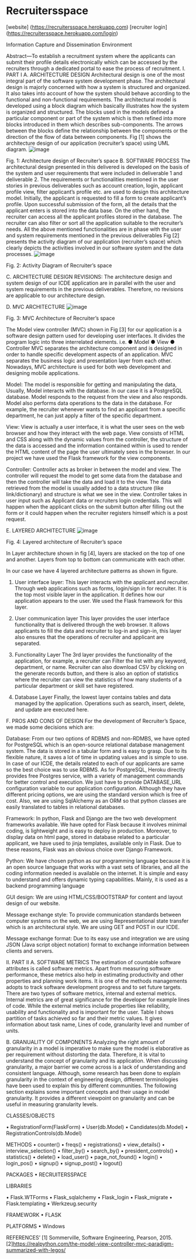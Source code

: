 # Recruitersspace
[website] (https://recruitersspace.herokuapp.com)
[recruiter login] (https://recruitersspace.herokuapp.com/login)

Information Capture and Dissemination Environment

Abstract—To establish a recruitment system where the applicants can submit their profile details electronically which can be accessed by the recruiters through a dedicated portal to ease the process of recruitment.
I.	PART I
A.	ARCHITECTURE DESIGN
Architectural design is one of the most integral part of the software system development phase. The architectural design is majorly concerned with how a system is structured and organized. It also takes into account of how the system should behave according to the functional and non-functional requirements.
The architectural model is developed using a block diagram which basically illustrates how the system is organized and structured. The blocks used in the models defined a particular component or part of the system which is then refined into more blocks introduced in them which describes sub-components. The arrows between the blocks define the relationship between the components or the direction of the flow of data between components.
Fig [1] shows the architecture design of our application (recruiter’s space) using UML diagram. 
 ![image](https://user-images.githubusercontent.com/64001052/148626663-0ec4f8fb-478f-4245-98d5-db74fa47dd29.png)


Fig. 1: Architecture design of Recruiter’s space
B.	SOFTWARE PROCESS
The architectural design presented in this delivered is developed on the basis of the system and user requirements that were included in deliverable 1 and deliverable 2. The requirements or functionalities mentioned in the user stories in previous deliverables such as account creation, login, applicant profile view, filter applicant’s profile etc. are used to design this architecture model.
Initially, the applicant is requested to fill a form to create applicant’s profile. Upon successful submission of the form, all the details that the applicant enters is stored into the data base. On the other hand, the recruiter can access all the applicant profiles stored in the database. The recruiter can also filter or sort all the application suitable to the recruiter’s needs. All the above mentioned functionalities are in phase with the user and system requirements mentioned in the previous deliverables
Fig [2] presents the activity diagram of our application (recruiter’s space) which clearly depicts the activities involved in our software system and the data processes.
![image](https://user-images.githubusercontent.com/64001052/148626677-a8bb0d54-3f8c-448a-ad5c-dd8da42577a7.png)

 
Fig. 2: Activity Diagram of Recruiter’s space


C.	ARCHITECTURE DESIGN REVISIONS:
The architecture design and system design of our ICDE application are in parallel with the user and system requirements in the previous deliverables. Therefore, no revisions are applicable to our architecture design.

D.	MVC ARCHITECTURE
 ![image](https://user-images.githubusercontent.com/64001052/148626688-701754d4-6b3e-4b3a-9800-5ff6b51547d2.png)

Fig. 3: MVC Architecture of Recruiter’s space

The Model view controller (MVC) shown in Fig [3] for our application is a software design pattern used for developing user interfaces. It divides the program logic into three interrelated elements. i.e.
●	Model
●	View
●	Controller
MVC separates the architecture component and is designed in order to handle specific development aspects of an application. MVC separates the business logic and presentation layer from each other. Nowadays, MVC architecture is used for both web development and designing mobile applications.

Model:
The model is responsible for getting and manipulating the data, Usually, Model interacts with the database. In our case it is a PostgreSQL database. Model responds to the request from the view and also responds. Model also performs data operations to the data in the database. For example, the recruiter whenever wants to find an applicant from a specific department, he can just apply a filter of the specific department.




View:
View is actually a user interface, it is what the user sees on the web browser and how they interact with the web page. View consists of HTML and CSS along with the dynamic values from the controller, the structure of the data is accessed and the information contained within is used to render the HTML content of the page the user ultimately sees in the browser. In our project we have used the Flask framework for the view components.

Controller:
Controller acts as broker in between the model and view. The controller will request the model to get some data from the database and then the controller will take the data and load it to the view. The data retrieved from the model is usually added to a data structure (like link/dictionary) and structure is what we see in the view. 
Controller takes in user input such as Applicant data or recruiters login credentials. This will happen when the applicant clicks on the submit button after filling out the form or it could happen when the recruiter registers himself which is a post request. 

E.	LAYERED ARCHITECTURE
 ![image](https://user-images.githubusercontent.com/64001052/148626707-d6ce7bea-1ec7-419a-a259-000d31099054.png)

Fig. 4: Layered architecture of Recruiter’s space

In Layer architecture shown in fig [4], layers are stacked on the top of one and another. Layers from top to bottom can communicate with each other. 

In our case we have 4 layered architecture patterns as shown in figure.

1.	User interface layer:
This layer interacts with the applicant and recruiter. Through web applications such as forms, login/sign in for recruiter. It is the top most visible layer in the application. It defines how our application appears to the user. We used the Flask framework for this layer.



2.	User communication layer 
This layer provides the user interface functionality that is delivered through the web browser. It allows applicants to fill the data and recruiter to log-in and sign-in, this layer also ensures that the operations of recruiter and applicant are separated. 

3.	Functionality Layer 
The 3rd layer provides the functionality of the application, for example, a recruiter can Filter the list with any keyword, department, or name. Recruiter can also download CSV by clicking on the generate records button, and there is also an option of statistics where the recruiter can view the statistics of how many students of a particular department or skill set have registered.

4.	Database Layer
Finally, the lowest layer contains tables and data managed by the application. Operations such as search, insert, delete, and update are executed here.

F.	PROS AND CONS OF DESIGN
For the development of Recruiter’s Space, we made some decisions which are:

Database:
From our two options of RDBMS and non-RDMBS, we have opted for PostgreSQL which is an open-source relational database management system. The data is stored in a tabular form and is easy to grasp. Due to its flexible nature, it saves a lot of time in updating values and is simple to use. In case of our ICDE, the details related to each of our applicants are same so the best choice was to use RDBMS. As for PostgreSQL, Heroku directly provides free Postgres service, with a variety of management commands for better control and execution. We just have to provide DATABASE_URL configuration variable to our application configuration. Although they have different pricing options, we are using the standard version which is free of cost.
Also, we are using SqlAlchemy as an ORM so that python classes are easily translated to tables in relational databases.

Framework:
In python, Flask and Django are the two web development frameworks available. We have opted for Flask because it involves minimal coding, is lightweight and is easy to deploy in production. Moreover, to display data on html page, stored in database related to a particular applicant, we have used to jinja templates, available only in Flask. Due to these reasons, Flask was an obvious choice over Django Framework.






Python:
We have chosen python as our programming language because it is an open source language that works with a vast sets of libraries, and all the coding information needed is available on the internet. It is simple and easy to understand and offers dynamic typing capabilities. Mainly, it is used as a backend programming language 

GUI design:
We are using HTML/CSS/BOOTSTRAP for content and layout design of our website.

Message exchange style:
To provide communication standards between computer systems on the web, we are using Representational state transfer which is an architectural style.
We are using GET and POST in our ICDE.

Message exchange format:
Due to its easy use and integration we are using JSON (Java script object notation) format to exchange information between clients and servers.

II.	PART II
A.	SOFTWARE METRICS
The estimation of countable software attributes is called software metrics. Apart from measuring software performance, these metrics also help in estimating productivity and other properties and planning work items. It is one of the methods managements adopts to track software development progress and to set future targets. There are two types of software metrics, internal and external metrics. Internal metrics are of great significance for the developer for example lines of code. While the external metrics include properties like reliability, usability and functionality and is important for the user. Table I shows partition of tasks achieved so far and their metric values. It gives information about task name, Lines of code, granularity level and number of units.

B.	GRANUALITY OF COMPONENTS
Analyzing the right amount of granularity in a model is imperative to make sure the model is elaborative as per requirement without distorting the data. Therefore, it is vital to understand the concept of granularity and its application. When discussing granularity, a major barrier we come across is a lack of understanding and consistent language. Although, some research has been done to explain granularity in the context of engineering design, different terminologies have been used to explain this by different communities. The following section explains some important concepts and their usage in model granularity. It provides a different viewpoint on granularity and can be useful in measuring granularity levels.


CLASSES/OBJECTS

•	RegistrationForm(FlaskForm)
•	User(db.Model)
•	Candidates(db.Model)
•	RegistrationControls(db.Model)

METHODS
•	counter()
•	freqs()
•	registrations()
•	view_details()
•	interview_selection()
•	filter_by()
•	search_by()
•	president_controls()
•	statistics()
•	delete()
•	load_user()
•	page_not_found()
•	login()
•	login_pos()
•	signup()
•	signup_post()
•	logout()

PACKAGES
•	RECRUITERSSPACE

LIBRARIES

•	Flask.WTForms
•	Flask_sqlalchemy
•	Flask_login
•	Flask_migrate
•	Flask.templating
•	Werkzeug.security


FRAMEWORK
•	FLASK

PLATFORMS
•	Windows

REFERENCES’
[1] Sommerville, Software Engineering, Pearson, 2015.
[2]https://realpython.com/the-model-view-controller-mvc-paradigm-summarized-with-legos/






 
